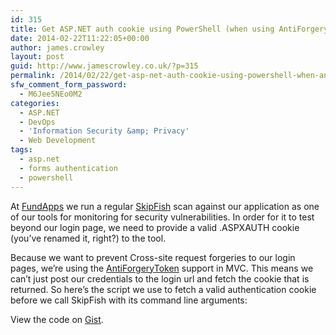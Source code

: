 ```yaml
---
id: 315
title: Get ASP.NET auth cookie using PowerShell (when using AntiForgeryToken)
date: 2014-02-22T11:22:05+00:00
author: james.crowley
layout: post
guid: http://www.jamescrowley.co.uk/?p=315
permalink: /2014/02/22/get-asp-net-auth-cookie-using-powershell-when-antiforgerytokens-are-being-used/
sfw_comment_form_password:
  - M6Jee5NEo0M2
categories:
  - ASP.NET
  - DevOps
  - 'Information Security &amp; Privacy'
  - Web Development
tags:
  - asp.net
  - forms authentication
  - powershell
---
```

At [FundApps](http://www.fundapps.co) we run a regular [SkipFish](https://code.google.com/p/skipfish/) scan against our application as one of our tools for monitoring for security vulnerabilities. In order for it to test beyond our login page, we need to provide a valid .ASPXAUTH cookie (you&#8217;ve renamed it, right?) to the tool.

Because we want to prevent Cross-site request forgeries to our login pages, we&#8217;re using the [AntiForgeryToken](http://blog.stevensanderson.com/2008/09/01/prevent-cross-site-request-forgery-csrf-using-aspnet-mvcs-antiforgerytoken-helper/) support in MVC. This means we can&#8217;t just post our credentials to the login url and fetch the cookie that is returned. So here&#8217;s the script we use to fetch a valid authentication cookie before we call SkipFish with its command line arguments:

<div class="oembed-gist">
  <noscript>
    View the code on <a href="https://gist.github.com/9152282">Gist</a>.
  </noscript>
</div>